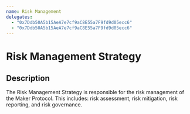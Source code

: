 ```yaml
---
name: Risk Management
delegates:
  - "0x7Ddb50A5b15AeA7e7cf9aC8E55a7F9fd9d05ecc6"
  - "0x7Ddb50A5b15AeA7e7cf9aC8E55a7F9fd9d05ecc6"
---
```


# Risk Management Strategy

## Description

The Risk Management Strategy is responsible for the risk management of the Maker Protocol. This includes: risk assessment, risk mitigation, risk reporting, and risk governance.